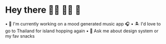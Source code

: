 # Hey there 👋🏻 👩🏻 🤩

• 🛵 I'm currently working on a mood generated music app 🎧
• 🏝 I'd love to go to Thailand for island hopping again
• 🍡 Ask me about design system or my fav snacks